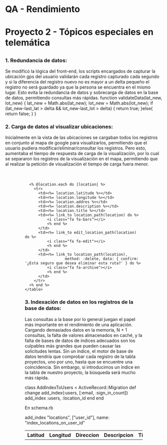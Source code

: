 # QA - Rendimiento<h1>
# Proyecto 2 - Tópicos especiales en telemática <h2>

### 1. Redundancia de datos:
Se modificó la lógica del front-end, los scripts encargados de capturar la ubicación gps del usuario validarán cada registro capturado cada segundo y si la diferencia del registro nuevo no es mayor a un delta pequeño el registro no será guardado ya que la persona se encuentra en el mismo lugar. Esto evita la redundancia de datos y sobrecarga de datos en la base de datos, permitiendo consultas más rápidas.
  function validateData(lat_new, lot_new) {
    lat_new = Math.abs(lat_new);
    lot_new = Math.abs(lot_new);
    if (lat_new-last_lat > delta && lot_new-last_lot > delta) {
      return true;
    }else{
      return false;
    }
  }

### 2. Carga de datos al visualizar ubicaciones:
Inicialmente en la vista de las ubicaciones se cargaban todos los registros en conjunto al mapa de google para visualizarlos, permitiendo que el usuario pudiera modificar/eliminar/consultar los registros. Pero esto, aumentaba el tiempo de respuesta de carga de la visualización, por lo cual se separaron los registros de la visualización en el mapa, permitiendo que al realizar la petición de visualización el tiempo de carga fuera menor.
  <div style="width: 75%; margin:0 auto; margin-top:50px;">
    <table style="width: 100%;">
      <tr>
        <th>Latitud</th>
        <th>Longitud</th>
        <th>Direccion</th>
        <th>Descripcion</th>
        <th>Titulo</th>
        <th colspan="3">Opciones</th>
      </tr>

      <% @location.each do |location| %>
        <tr>
          <td><%= location.latitude %></td>
          <td><%= location.longitude %></td>
          <td><%= location.addres %></td>
          <td><%= location.description %></td>
          <td><%= location.title %></td>
          <td><%= link_to location_path(location) do %>
              <i class="fa fa-bars"></i>
              <% end %>
          </td>
          <td><%= link_to edit_location_path(location) do %>
              <i class="fa fa-edit"></i>
              <% end %>
          </td>
          <td><%= link_to location_path(location),
                      method: :delete, data: { confirm: '¿Esta seguro que desea eliminar esta ruta?' } do %>
              <i class="fa fa-archive"></i>
              <% end %>
          </td>
        </tr>
      <% end %>
    </table>
  </div>

### 3. Indexación de datos en los registros de la base de datos:
Las consultas a la base por lo general juegan el papel más importante en el rendimiento de una aplicación. Cargando demasiados datos en la memoria, N + 1 consultas, la falta de valores almacenados en caché, y la falta de bases de datos de índices adecuados son los culpables más grandes que pueden causar las solicitudes lentas. Sin un índice, el motor de base de datos tendría que comprobar cada registro de la tabla proyectos, uno por uno, hasta que se encuentre una coincidencia. Sin embargo, si introducimos un índice en la tabla de nuestro proyecto, la búsqueda será mucho más rápida.

  class AddIndexToUsers < ActiveRecord::Migration
    def change
      add_index(:users, [:email, :sign_in_count])
      add_index :users, :location_id
    end
  end

En schema.rb

  add_index "locations", ["user_id"], name: "index_locations_on_user_id"
